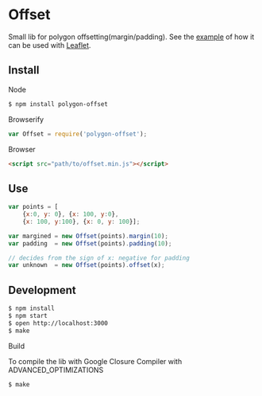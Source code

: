 # Offset

Small lib for polygon offsetting(margin/padding). See the [example](http://w8r.github.io/polygon-offset) of how it can be used with [Leaflet](http://leafletjs.com).

## Install

Node

```bash
$ npm install polygon-offset
```

Browserify
```js
var Offset = require('polygon-offset');
```

Browser

```html
<script src="path/to/offset.min.js"></script>
```

## Use

```js
var points = [
    {x:0, y: 0}, {x: 100, y:0},
    {x: 100, y:100}, {x: 0, y: 100}];

var margined = new Offset(points).margin(10);
var padding  = new Offset(points).padding(10);

// decides from the sign of x: negative for padding
var unknown  = new Offset(points).offset(x);

```

## Development

```bash
$ npm install
$ npm start
$ open http://localhost:3000
$ make
```

Build

To compile the lib with Google Closure Compiler with ADVANCED_OPTIMIZATIONS

```bash
$ make
```


